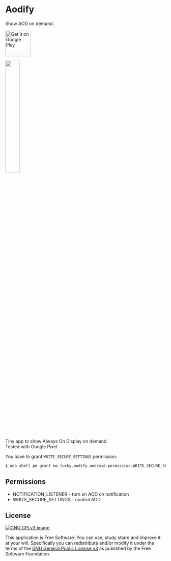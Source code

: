 # Aodify

Show AOD on demand.

<!-- [<img -->
<!--      src="https://fdroid.gitlab.io/artwork/badge/get-it-on.png" -->
<!--      alt="Get it on F-Droid" -->
<!--      height="80">](https://f-droid.org/packages/me.lucky.aodify/) -->
[<img
     src="https://play.google.com/intl/en_us/badges/images/generic/en-play-badge.png"
     alt="Get it on Google Play"
     height="80">](https://play.google.com/store/apps/details?id=me.lucky.aodify)

<img
     src="https://raw.githubusercontent.com/x13a/Aodify/main/fastlane/metadata/android/en-US/images/phoneScreenshots/1.png"
     width="30%"
     height="30%">

Tiny app to show Always On Display on demand.  
Tested with Google Pixel.

You have to grant `WRITE_SECURE_SETTINGS` permission:
```sh
$ adb shell pm grant me.lucky.aodify android.permission.WRITE_SECURE_SETTINGS
```

## Permissions

* NOTIFICATION_LISTENER - turn on AOD on notification
* WRITE_SECURE_SETTINGS - control AOD

## License
[![GNU GPLv3 Image](https://www.gnu.org/graphics/gplv3-127x51.png)](https://www.gnu.org/licenses/gpl-3.0.en.html)

This application is Free Software: You can use, study share and improve it at your will.
Specifically you can redistribute and/or modify it under the terms of the
[GNU General Public License v3](https://www.gnu.org/licenses/gpl.html) as published by the Free
Software Foundation.
